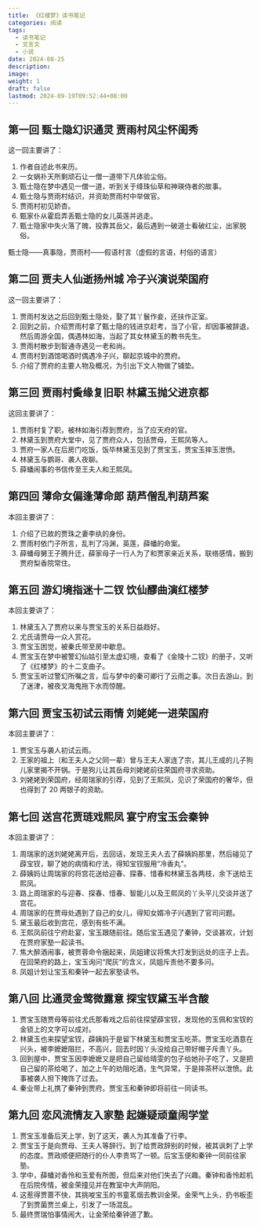 ```yaml
---
title: 《红楼梦》读书笔记
categories: 阅读
tags:
  - 读书笔记
  - 文言文
  - 小说
date: 2024-08-25
description: 
image: 
weight: 1
draft: false
lastmod: 2024-09-19T09:52:44+08:00
---
```


## 第一回 甄士隐幻识通灵 贾雨村风尘怀闺秀

这一回主要讲了：
1. 作者自述此书来历。
2. 一女娲䃼天所剩顽石让一僧一道带下凡体验尘俗。
3. 甄士隐在梦中遇见一僧一道，听到关于绛珠仙草和神瑛侍者的故事。
4. 甄士隐与贾雨村结识，并资助贾雨村中举做官。
5. 贾雨村初见娇杏。
6. 甄家仆从霍启弄丢甄士隐的女儿英莲并逃走。
7. 甄士隐家中失火落了魄，投靠其岳父，最后遇到一破道士看破红尘，出家脱俗。

甄士隐——真事隐，贾雨村——假语村言（虚假的言语，村俗的语言）

## 第二回 贾夫人仙逝扬州城 冷子兴演说荣国府

这一回主要讲了：
1. 贾雨村发达之后回到甄士隐处，娶了其丫鬟作妾，还扶作正室。
2. 回到之前，介绍贾雨村拿了甄士隐的钱进京赶考，当了小官，却因事被辞退，然后周游全国，偶遇林如海，当起了其女林黛玉的教书先生。
3. 贾雨村散步到智通寺遇见一老和尚。
4. 贾雨村到酒馆喝酒时偶遇冷子兴，聊起京城中的贾府。
5. 介绍了贾府的主要人物及概况，为引出下文人物做了铺垫。

## 第三回 贾雨村夤缘复旧职 林黛玉抛父进京都  
  
这回主要讲了：  
1. 贾雨村复了职，被林如海引荐到贾府，当了应天府的官。  
2. 林黛玉到贾府大堂中，见了贾府众人，包括贾母，王熙凤等人。  
3. 贾府一家人在后房门吃饭，饭毕林黛玉见到了贾宝玉，贾宝玉摔玉泄愤。  
4. 林黛玉与鹦哥、袭人夜聊。  
5. 薛蟠闹事的书信传至王夫人和王熙凤。

## 第四回 薄命女偏逢薄命郎 葫芦僧乱判葫芦案  
  
本回主要讲了：  
1. 介绍了已故的贾珠之妻李纨的身份。  
2. 贾雨村依门子所言，乱判了冯渊，英莲，薛蟠的命案。  
3. 薛蟠母舅王子腾升迁，薛家母子一行人为了和贾家亲近关系，联络感情，搬到贾府梨香院常住。

## 第五回 游幻境指迷十二钗 饮仙醪曲演红楼梦

本回主要讲了：
1. 林黛玉入了贾府以来与贾宝玉的关系日益趋好。
2. 尤氏请贾母一众人赏花。
3. 贾宝玉困觉，被秦氏带至房中歇息。
4. 贾宝玉在梦中被警幻仙姑引至太虚幻境，查看了《金陵十二钗》的册子，又听了《红楼梦》的十二支曲子。
5. 贾宝玉听过警幻所嘱之言，后与梦中的秦可卿行了云雨之事。次日去游山，到了迷津，被夜叉海鬼拖下水而惊醒。

## 第六回 贾宝玉初试云雨情 刘姥姥一进荣国府

本回主要讲了：
1. 贾宝玉与袭人初试云雨。
2. 王家的祖上（和王夫人之父同一辈）曾与王夫人家连了宗，其儿王成的儿子狗儿家里揭不开锅。于是狗儿让其岳母刘姥姥前往荣国府寻求资助。
3. 刘姥姥到荣国府，经周瑞家的引荐，见到了王熙凤，见识了荣国府的奢华，但也得到了 20 两银子的资助。

## 第七回 送宫花贾琏戏熙凤 宴宁府宝玉会秦钟

本回主要讲了：
1. 周瑞家的送刘姥姥离开后，去回话，发现王夫人去了薛姨妈那里，然后碰见了薜宝钗，聊了她的病情和疗法，得知宝钗服用“冷香丸”。
2. 薛姨妈让周瑞家的将宫花送给迎春、探春、惜春和林黛玉各两枝，余下送给王熙凤。
3. 路上周瑞家的与迎春、探春、惜春、智能儿以及王熙凤的丫头平儿交谈并送了宫花。
4. 周瑞家的在贾母处遇到了自己的女儿，得知女婿冷子兴遇到了官司问题。
5. 黛玉最后收到宫花，感到有些不满。
6. 王熙凤前往宁府赴宴，宝玉跟随前往。随后宝玉遇见了秦钟，交谈甚欢，计划在贾府家塾一起读书。
7. 焦大醉酒闹事，被贾蓉命令捆起来，凤姐建议将焦大打发到远处的庄子上去。在回荣府的路上，宝玉询问“爬灰”的含义，凤姐斥责他不要多问。
8. 凤姐计划让宝玉和秦钟一起去家塾读书。

## 第八回 比通灵金莺微露意 探宝钗黛玉半含酸

1. 贾宝玉随贾母等前往尤氏那看戏之后前往探望薜宝钗，发现他的玉佩和宝钗的金锁上的文字可以成对。
2. 林黛玉也来探望宝钗，薜姨妈于是留下林黛玉和贾宝玉吃茶。贾宝玉吃酒意在兴头，被李嬷嬷阻拦，不高兴，回去时因丫头没给自己带好帽子斥责丫头。
3. 回到屋中，贾宝玉因李嬷嬷又是把自己留给晴雯的包子给她孙子吃了，又是把自己留的茶给喝了，加之上午的劝阻吃酒，生气异常，于是摔茶杯以泄愤。此事被袭人担下掩饰了过去。
4. 秦业带上礼携了秦钟到贾府。贾宝玉和秦钟即将前往一同读书。

## 第九回 恋风流情友入家塾 起嫌疑顽童闹学堂

1. 贾宝玉准备后天上学，到了这天，袭人为其准备了行李。
2. 贾宝玉于是向贾母、王夫人等辞行。到了给贾政辞别的时候，被其讽刺了上学的态度。贾政顺便把随行的仆人李贵骂了一顿。后宝玉便和秦钟一同前往家塾。
3. 学中，薛蟠对香怜和玉爱有所图，但后来对他们失去了兴趣。秦钟和香怜趁机在后院传情，被金荣撞见并在教室中大声阴阳。
4. 这惹得贾蔷不快，其挑唆宝玉的书童茗烟去教训金荣。金荣气上头，扔书板歪了到贾菌贾兰桌上，引发了一场混乱。
5. 最终贾瑞怕事情闹大，让金荣给秦钟道了歉。